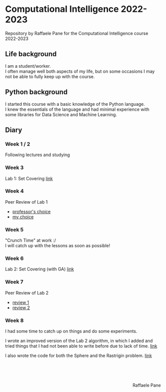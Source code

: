 # Computational Intelligence 2022-2023
Repository by Raffaele Pane for the Computational Intelligence course 2022-2023

## Life background
I am a student/worker.<br>
I often manage well both aspects of my life, but on some occasions I may not be able to fully keep up with the course.

## Python background
I started this course with a basic knowledge of the Python language.<br>
I knew the essentials of the language and had minimal experience with some libraries for Data Science and Machine Learning.

## Diary

### Week 1 / 2
Following lectures and studying

### Week 3
Lab 1: Set Covering   [link](https://github.com/bred91/Computational_Intelligence_2022-2023/tree/main/lab1)

### Week 4
Peer Review of Lab 1
- [professor's choice](https://github.com/ricanicida/computational-intelligence-22/issues/1#issue-1416811935)
- [my choice](https://github.com/marcopra/computational_intellligence_22_23_294815/issues/2#issue-1419233615)

### Week 5
"Crunch Time" at work   :/<br>
I will catch up with the lessons as soon as possible!

### Week 6
Lab 2: Set Covering (with GA)  [link](https://github.com/bred91/Computational_Intelligence_2022-2023/tree/main/lab2)

### Week 7
Peer Review of Lab 2
- [review 1](https://github.com/md131376st/computational-intelligen-2022/issues/3#issue-1445751115)
- [review 2](https://github.com/tonatiu92/Computational-Intelligence-CI-2022-01URROV-s307107/issues/3#issue-1446517772)

### Week 8
I had some time to catch up on things and do some experiments.

I wrote an improved version of the Lab 2 algorithm, in which I added and tried things that I had not been able to write before due to lack of time. [link](https://github.com/bred91/Computational_Intelligence_2022-2023/blob/main/lab2/Lab_2_upgraded.ipynb)

I also wrote the code for both the Sphere and the Rastrigin problem. [link](https://github.com/bred91/Computational_Intelligence_2022-2023/tree/main/Hill%20Climbing)

<br><br><br>
<div dir="rtl"> Raffaele Pane </div>
